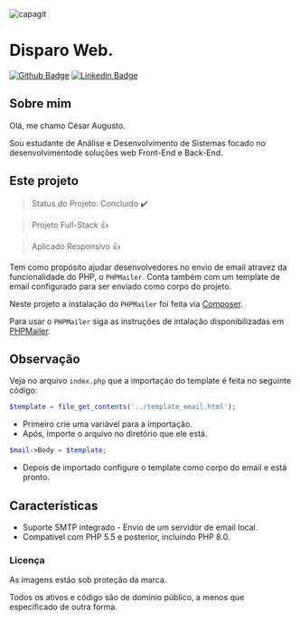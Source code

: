 ![capagit](https://user-images.githubusercontent.com/67242974/112635878-1c994500-8e1b-11eb-94f0-c017b159c160.jpg)

# Disparo Web.

[![Github Badge](https://img.shields.io/badge/-Github-000?style=flat-square&logo=Github&logoColor=white&link=https://github.com/Cesar4ugusto)](https://github.com/Cesar4ugusto)
[![Linkedin Badge](https://img.shields.io/badge/-LinkedIn-blue?style=flat-square&logo=Linkedin&logoColor=white&linkhttps://www.linkedin.com/in/c%C3%A9sar-augusto-aa8143160//)](https://www.linkedin.com/in/c%C3%A9sar-augusto-aa8143160//)

## Sobre mim

Olá, me chamo César Augusto.

Sou estudante de Análise e Desenvolvimento de Sistemas focado no desenvolvimentode soluções web Front-End e Back-End.

## Este projeto

> Status do Projeto: Concluido :heavy_check_mark:

> Projeto Full-Stack :+1:

> Aplicado Responsivo :+1:

Tem como propósito ajudar desenvolvedores no envio de email atravez da funcionalidade do PHP, o `PHPMailer`. Conta também com um template de email configurado para ser enviado como corpo do projeto.

Neste projeto a instalação do `PHPMailer` foi feita via [Composer](https://getcomposer.org).

Para usar o `PHPMailer` siga as instruções de intalação disponibilizadas em [PHPMailer](https://github.com/PHPMailer/PHPMailer).

## Observação

Veja no arquivo `index.php` que a importação do template é feita no seguinte código:

```php
$template = file_get_contents('../template_email.html');
```

- Primeiro crie uma variável para a importação.
- Após, importe o arquivo no diretório que ele está.

```php
$mail->Body = $template; 
```

- Depois de importado configure o template como corpo do email e está pronto.

## Características

- Suporte SMTP integrado - Envio de um servidor de email local.
- Compatível com PHP 5.5 e posterior, incluindo PHP 8.0.

### Licença

As imagens estão sob proteção da marca.

Todos os ativos e código são de domínio público, a menos que especificado de outra forma.